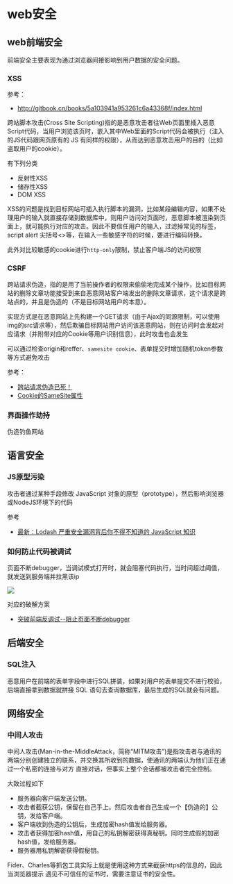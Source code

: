 web安全
===


## web前端安全
前端安全主要表现为通过浏览器间接影响到用户数据的安全问题。

### XSS
参考：
* http://gitbook.cn/books/5a103941a953261c6a43368f/index.html

跨站脚本攻击(Cross Site Scripting)指的是恶意攻击者往Web页面里插入恶意Script代码，当用户浏览该页时，嵌入其中Web里面的Script代码会被执行（注入的JS代码跟网页原有的 JS 有同样的权限），从而达到恶意攻击用户的目的（比如盗取用户的cookie）。

有下列分类
* 反射性XSS
* 储存性XSS
* DOM XSS

XSS的问题是找到目标网站可插入执行脚本的漏洞，比如某段编辑内容，如果不处理用户的输入就直接存储到数据库中，则用户访问对页面时，恶意脚本被渲染到页面上，就可能执行对应的攻击。因此不要信任用户的输入，过滤掉常见的标签，script alert 尖括号<>等，在输入一些敏感字符的时候，要进行编码转换。

此外对比较敏感的cookie进行`http-only`限制，禁止客户端JS的访问权限

### CSRF
跨站请求伪造，指的是用了当前操作者的权限来偷偷地完成某个操作，比如目标网站的删除文章功能接受到来自恶意网站客户端发出的删除文章请求，这个请求是跨站点的，并且是伪造的（不是目标网站用户的本意）。

实现方式是在恶意网站上先构建一个GET请求（由于Ajax的同源限制，可以使用img的src请求等），然后欺骗目标网站用户访问该恶意网站，则在访问时会发起对应请求（并附带对应的Cookie等用户识别信息），此时攻击也会发生

可以通过检查origin和reffer、`samesite cookie`、表单提交时增加随机token参数等方式避免攻击

参考：
* [ 跨站请求伪造已死！](https://juejin.im/post/58c669b6a22b9d0058b3c630)
* [Cookie的SameSite属性](https://juejin.im/post/5c8a33dcf265da2dc538fc7d)

### 界面操作劫持
伪造钓鱼网站


## 语言安全

### JS原型污染

攻击者通过某种手段修改 JavaScript 对象的原型（prototype），然后影响浏览器或NodeJS环境下的代码

参考 
* [最新：Lodash 严重安全漏洞背后你不得不知道的 JavaScript 知识](https://juejin.im/post/5d271332f265da1b934e2d48)

### 如何防止代码被调试
页面不断debugger，当调试模式打开时，就会阻塞代码执行，当时间超过阈值，就发送到服务端并拉黑该ip

![](https://tva1.sinaimg.cn/large/006y8mN6gy1g91zxj25pmj30ms08v74o.jpg)

对应的破解方案

* [突破前端反调试--阻止页面不断debugger](https://segmentfault.com/a/1190000012359015)
## 后端安全

### SQL注入
恶意用户在前端的表单字段中进行SQL拼装，如果对用户的表单提交不进行校验，后端直接拿到数据就拼接 SQL 语句去查询数据库，最后生成的SQL就会有问题。

## 网络安全

### 中间人攻击

中间人攻击(Man-in-the-MiddleAttack，简称“MITM攻击”)是指攻击者与通讯的两端分别创建独立的联系，并交换其所收到的数据，使通讯的两端认为他们正在通过一个私密的连接与对方 直接对话，但事实上整个会话都被攻击者完全控制。

大致过程如下
* 服务器向客户端发送公钥。
* 攻击者截获公钥，保留在自己手上。然后攻击者自己生成一个【伪造的】公钥，发给客户端。
* 客户端收到伪造的公钥后，生成加密hash值发给服务器。
* 攻击者获得加密hash值，用自己的私钥解密获得真秘钥。同时生成假的加密hash值，发给服务器。
* 服务器用私钥解密获得假秘钥。

Fider、Charles等抓包工具实际上就是使用这种方式来截获https的信息的，因此当浏览器提示 遇见不可信任的证书时，需要注意证书的安全性。